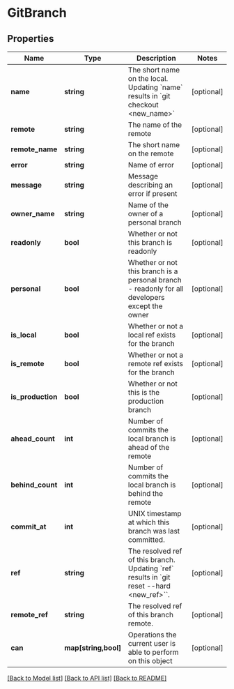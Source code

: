 # GitBranch

## Properties
Name | Type | Description | Notes
------------ | ------------- | ------------- | -------------
**name** | **string** | The short name on the local. Updating &#x60;name&#x60; results in &#x60;git checkout &lt;new_name&gt;&#x60; | [optional] 
**remote** | **string** | The name of the remote | [optional] 
**remote_name** | **string** | The short name on the remote | [optional] 
**error** | **string** | Name of error | [optional] 
**message** | **string** | Message describing an error if present | [optional] 
**owner_name** | **string** | Name of the owner of a personal branch | [optional] 
**readonly** | **bool** | Whether or not this branch is readonly | [optional] 
**personal** | **bool** | Whether or not this branch is a personal branch - readonly for all developers except the owner | [optional] 
**is_local** | **bool** | Whether or not a local ref exists for the branch | [optional] 
**is_remote** | **bool** | Whether or not a remote ref exists for the branch | [optional] 
**is_production** | **bool** | Whether or not this is the production branch | [optional] 
**ahead_count** | **int** | Number of commits the local branch is ahead of the remote | [optional] 
**behind_count** | **int** | Number of commits the local branch is behind the remote | [optional] 
**commit_at** | **int** | UNIX timestamp at which this branch was last committed. | [optional] 
**ref** | **string** | The resolved ref of this branch. Updating &#x60;ref&#x60; results in &#x60;git reset --hard &lt;new_ref&gt;&#x60;&#x60;. | [optional] 
**remote_ref** | **string** | The resolved ref of this branch remote. | [optional] 
**can** | **map[string,bool]** | Operations the current user is able to perform on this object | [optional] 

[[Back to Model list]](../README.md#documentation-for-models) [[Back to API list]](../README.md#documentation-for-api-endpoints) [[Back to README]](../README.md)


